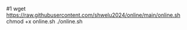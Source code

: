 #1
 wget https://raw.githubusercontent.com/shwelu2024/online/main/online.sh
chmod +x online.sh
./online.sh